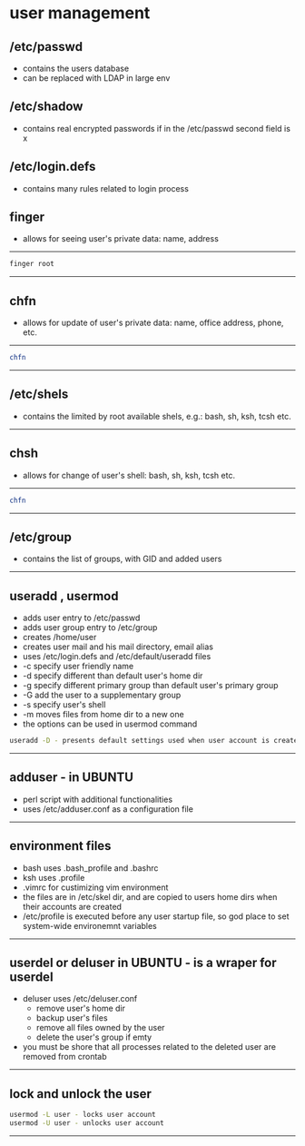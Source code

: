 # user management

## /etc/passwd
+ contains the users database
+ can be replaced with LDAP in large env

## /etc/shadow
+ contains real encrypted passwords if in the /etc/passwd second field is x

## /etc/login.defs
+ contains many rules related to login process


## finger <user>
+ allows for seeing user's private data: name, address
___
```sh
finger root 
```
___
## chfn 
+ allows for update of user's private data: name, office address, phone, etc.
___
```sh
chfn
```
___
## /etc/shels 
+ contains the limited by root available shels, e.g.: bash, sh, ksh, tcsh etc.
___
## chsh 
+ allows for change of user's shell: bash, sh, ksh, tcsh etc.
___
```sh
chfn
```
___
## /etc/group 
+ contains the list of groups, with GID and added users
___

## useradd <user>, usermod
+ adds user entry to /etc/passwd
+ adds user group entry to /etc/group
+ creates /home/user
+ creates user mail and his mail directory, email alias
+ uses /etc/login.defs and /etc/default/useradd files
+ -c specify user friendly name
+ -d specify different than default user's home dir
+ -g specify different primary group than default user's primary group
+ -G add the user to a supplementary group
+ -s specify user's shell
+ -m moves files from home dir to a new one
+ the options can be used in usermod command
```sh
useradd -D - presents default settings used when user account is created
```
___
## adduser <user> - in UBUNTU
+ perl script with additional functionalities
+ uses /etc/adduser.conf as a configuration file
___
## environment files
+ bash uses .bash_profile and .bashrc
+ ksh uses .profile
+ .vimrc for custimizing vim environment
+ the files are in /etc/skel dir, and are copied to users home dirs when their accounts are created
+ /etc/profile is executed before any user startup file, so god place to set system-wide environemnt variables
___
## userdel or deluser in UBUNTU - is a wraper for userdel
+ deluser uses /etc/deluser.conf
  + remove user's home dir
  + backup user's files
  + remove all files owned by the user
  + delete the user's group if emty
+ you must be shore that all processes related to the deleted user are removed from crontab
___
## lock and unlock the user
```sh
usermod -L user - locks user account
usermod -U user - unlocks user account
```
___
